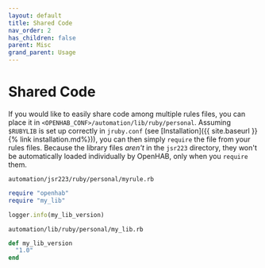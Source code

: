 ```yaml
---
layout: default
title: Shared Code
nav_order: 2
has_children: false
parent: Misc
grand_parent: Usage
---
```


# Shared Code

If you would like to easily share code among multiple rules files, you can
place it in `<OPENHAB_CONF>/automation/lib/ruby/personal`. Assuming `$RUBYLIB`
is set up correctly in `jruby.conf` (see [Installation]({{ site.baseurl }}{% link installation.md%})),
you can then simply `require` the file from your rules files. Because the
library files _aren't_ in the `jsr223` directory, they won't be automatically
loaded individually by OpenHAB, only when you `require` them.

`automation/jsr223/ruby/personal/myrule.rb`
```ruby
require "openhab"
require "my_lib"

logger.info(my_lib_version)
```

`automation/lib/ruby/personal/my_lib.rb`
```ruby
def my_lib_version
  "1.0"
end
```
